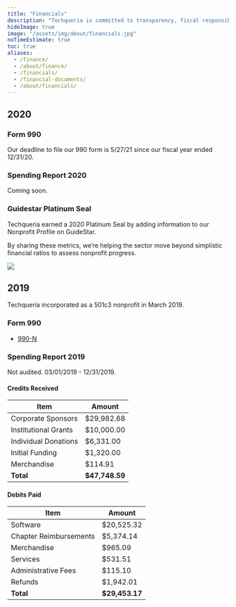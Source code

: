 ```yaml
---
title: "Financials"
description: "Techqueria is committed to transparency, fiscal responsibility, the sustainability of our org, and making the most of every dollar we receive."
hideImage: true
image: "/assets/img/about/financials.jpg"
noTimeEstimate: true
toc: true
aliases:
  - /finance/
  - /about/finance/
  - /financials/
  - /financial-documents/
  - /about/financials/
---
```


## 2020

### Form 990

Our deadline to file our 990 form is 5/27/21 since our fiscal year ended 12/31/20.

### Spending Report 2020

Coming soon.

### Guidestar Platinum Seal

Techqueria earned a 2020 Platinum Seal by adding information to our Nonprofit Profile on GuideStar.

By sharing these metrics, we’re helping the sector move beyond simplistic financial ratios to assess nonprofit progress.

<a href="https://www.guidestar.org/profile/83-2656715" target="_blank" rel="noopener" class="image-external-plain">
  <img src="https://widgets.guidestar.org/gximage2?o=9774060&l=v4" />
</a>

## 2019

Techqueria incorporated as a 501c3 nonprofit in March 2019.

### Form 990

- [990-N](https://drive.google.com/file/d/1zhe4QL-b5jtoAPHBjD9y2zjAkDg5Y5n4/view?usp=sharing)

### Spending Report 2019

Not audited. 03/01/2019 - 12/31/2019.

#### Credits Received

| Item                 | Amount         |
| -------------------- | -------------- |
| Corporate Sponsors   | $29,982.68     |
| Institutional Grants | $10,000.00     |
| Individual Donations | $6,331.00      |
| Initial Funding      | $1,320.00      |
| Merchandise          | $114.91        |
| **Total**            | **$47,748.59** |

#### Debits Paid

| Item                   | Amount         |
| ---------------------- | -------------- |
| Software               | $20,525.32     |
| Chapter Reimbursements | $5,374.14      |
| Merchandise            | $965.09        |
| Services               | $531.51        |
| Administrative Fees    | $115.10        |
| Refunds                | $1,942.01      |
| **Total**              | **$29,453.17** |